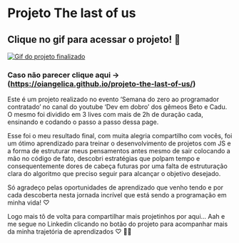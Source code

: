 # Projeto The last of us

## Clique no gif para acessar o projeto! 🥰

[<img src="src/readme/gif-readme.gif" alt="Gif do projeto finalizado">](https://oiangelica.github.io/projeto-the-last-of-us/)

### Caso não parecer clique aqui → (https://oiangelica.github.io/projeto-the-last-of-us/)

<p>Este é um projeto realizado no evento ‘Semana do zero ao programador contratado’ no canal do youtube ‘Dev em dobro’ dos gêmeos Beto e Cadu. O mesmo foi dividido em 3 lives com mais de 2h de duração cada, ensinando e codando o passo a passo dessa page. 
</p>

<p>Esse foi o meu resultado final, com muita alegria compartilho com vocês, foi um ótimo aprendizado para treinar o desenvolvimento de projetos com JS e a forma de estruturar meus pensamentos antes mesmo de sair colocando a mão no código de fato, descobri estratégias que polpam tempo e consequentemente dores de cabeça futuras por uma falta de estruturação clara do algoritmo que preciso seguir para alcançar o objetivo desejado. </p>

<p> Só agradeço pelas oportunidades de aprendizado que venho tendo e por cada descoberta nesta jornada incrível que está sendo a programação em minha vida! ♡ </p>

<p> Logo mais tô de volta para compartilhar mais projetinhos por aqui...  Aah e me segue no Linkedin clicando no botão do projeto para acompanhar mais da minha trajetória de aprendizados ♡ 👩‍💻 </p>

